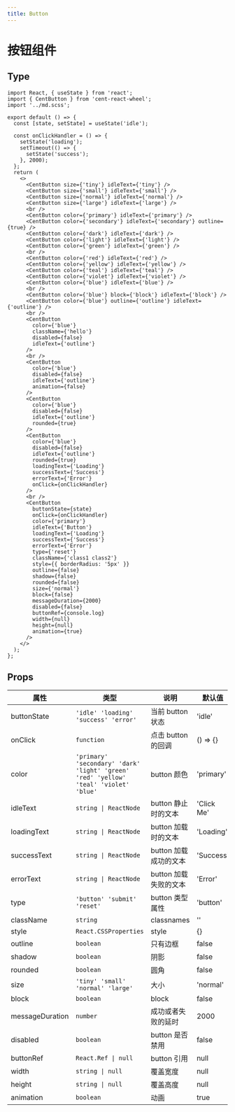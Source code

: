 ```yaml
---
title: Button
---
```


# 按钮组件

## Type

```tsx
import React, { useState } from 'react';
import { CentButton } from 'cent-react-wheel';
import '../md.scss';

export default () => {
  const [state, setState] = useState('idle');

  const onClickHandler = () => {
    setState('loading');
    setTimeout(() => {
      setState('success');
    }, 2000);
  };
  return (
    <>
      <CentButton size={'tiny'} idleText={'tiny'} />
      <CentButton size={'small'} idleText={'small'} />
      <CentButton size={'normal'} idleText={'normal'} />
      <CentButton size={'large'} idleText={'large'} />
      <br />
      <CentButton color={'primary'} idleText={'primary'} />
      <CentButton color={'secondary'} idleText={'secondary'} outline={true} />
      <CentButton color={'dark'} idleText={'dark'} />
      <CentButton color={'light'} idleText={'light'} />
      <CentButton color={'green'} idleText={'green'} />
      <br />
      <CentButton color={'red'} idleText={'red'} />
      <CentButton color={'yellow'} idleText={'yellow'} />
      <CentButton color={'teal'} idleText={'teal'} />
      <CentButton color={'violet'} idleText={'violet'} />
      <CentButton color={'blue'} idleText={'blue'} />
      <br />
      <CentButton color={'blue'} block={'block'} idleText={'block'} />
      <CentButton color={'blue'} outline={'outline'} idleText={'outline'} />
      <br />
      <CentButton
        color={'blue'}
        className={'hello'}
        disabled={false}
        idleText={'outline'}
      />
      <br />
      <CentButton
        color={'blue'}
        disabled={false}
        idleText={'outline'}
        animation={false}
      />
      <CentButton
        color={'blue'}
        disabled={false}
        idleText={'outline'}
        rounded={true}
      />
      <CentButton
        color={'blue'}
        disabled={false}
        idleText={'outline'}
        rounded={true}
        loadingText={'Loading'}
        successText={'Success'}
        errorText={'Error'}
        onClick={onClickHandler}
      />
      <br />
      <CentButton
        buttonState={state}
        onClick={onClickHandler}
        color={'primary'}
        idleText={'Button'}
        loadingText={'Loading'}
        successText={'Success'}
        errorText={'Error'}
        type={'reset'}
        className={'class1 class2'}
        style={{ borderRadius: '5px' }}
        outline={false}
        shadow={false}
        rounded={false}
        size={'normal'}
        block={false}
        messageDuration={2000}
        disabled={false}
        buttonRef={console.log}
        width={null}
        height={null}
        animation={true}
      />
    </>
  );
};
```

## Props

| 属性            | 类型                                                                                 | 说明                  | 默认值     |
| --------------- | ------------------------------------------------------------------------------------ | --------------------- | ---------- |
| buttonState     | `'idle' 'loading' 'success' 'error'`                                                 | 当前 button 状态      | 'idle'     |
| onClick         | `function`                                                                           | 点击 button 的回调    | () => {}   |
| color           | `'primary' 'secondary' 'dark' 'light' 'green' 'red' 'yellow' 'teal' 'violet' 'blue'` | button 颜色           | 'primary'  |
| idleText        | `string \| ReactNode`                                                                | button 静止时的文本   | 'Click Me' |
| loadingText     | `string \| ReactNode`                                                                | button 加载时的文本   | 'Loading'  |
| successText     | `string \| ReactNode`                                                                | button 加载成功的文本 | 'Success'  |
| errorText       | `string \| ReactNode`                                                                | button 加载失败的文本 | 'Error'    |
| type            | `'button' 'submit' 'reset'`                                                          | button 类型属性       | 'button'   |
| className       | `string`                                                                             | classnames            | ''         |
| style           | `React.CSSProperties`                                                                | style                 | {}         |
| outline         | `boolean`                                                                            | 只有边框              | false      |
| shadow          | `boolean`                                                                            | 阴影                  | false      |
| rounded         | `boolean`                                                                            | 圆角                  | false      |
| size            | `'tiny' 'small' 'normal' 'large'`                                                    | 大小                  | 'normal'   |
| block           | `boolean`                                                                            | block                 | false      |
| messageDuration | `number`                                                                             | 成功或者失败的延时    | 2000       |
| disabled        | `boolean`                                                                            | button 是否禁用       | false      |
| buttonRef       | `React.Ref \| null`                                                                  | button 引用           | null       |
| width           | `string \| null`                                                                     | 覆盖宽度              | null       |
| height          | `string \| null`                                                                     | 覆盖高度              | null       |
| animation       | `boolean`                                                                            | 动画                  | true       |
